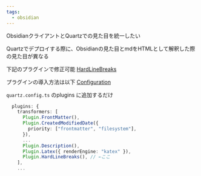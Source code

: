 ```yaml
---
tags:
  - obsidian
---
```

ObsidianクライアントとQuartzでの見た目を統一したい

Quartzでデプロイする際に、Obsidianの見た目とmdをHTMLとして解釈した際の見た目が異なる

下記のプラグインで修正可能
[HardLineBreaks](https://quartz.jzhao.xyz/plugins/HardLineBreaks)

プラグインの導入方法は以下
[Configuration](https://quartz.jzhao.xyz/configuration#plugins)

`quartz.config.ts` のplugins に追加するだけ
```ts
  plugins: {
    transformers: [
      Plugin.FrontMatter(),
      Plugin.CreatedModifiedDate({
        priority: ["frontmatter", "filesystem"],
      }),
	  ...
      Plugin.Description(),
      Plugin.Latex({ renderEngine: "katex" }),
      Plugin.HardLineBreaks(), // ←ここ
    ],
	...
```